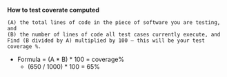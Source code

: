 **How to test coverate computed**


    (A) the total lines of code in the piece of software you are testing, and
    (B) the number of lines of code all test cases currently execute, and
    Find (B divided by A) multiplied by 100 – this will be your test coverage %.


- Formula = (A * B) * 100 = coverage%
    - (650 / 1000) * 100 = 65% 
